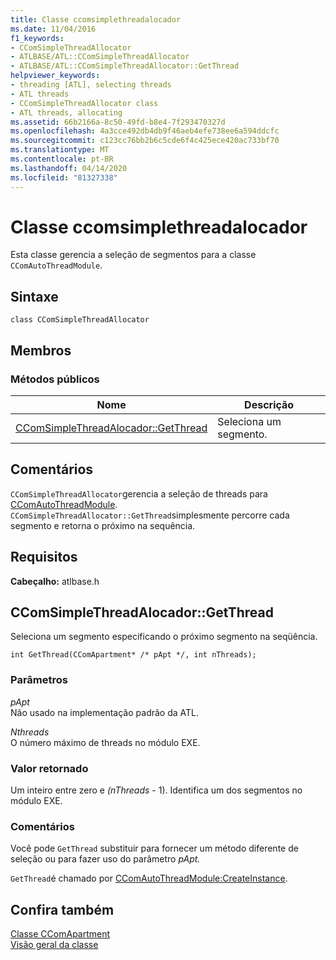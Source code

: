 ```yaml
---
title: Classe ccomsimplethreadalocador
ms.date: 11/04/2016
f1_keywords:
- CComSimpleThreadAllocator
- ATLBASE/ATL::CComSimpleThreadAllocator
- ATLBASE/ATL::CComSimpleThreadAllocator::GetThread
helpviewer_keywords:
- threading [ATL], selecting threads
- ATL threads
- CComSimpleThreadAllocator class
- ATL threads, allocating
ms.assetid: 66b2166a-8c50-49fd-b8e4-7f293470327d
ms.openlocfilehash: 4a3cce492db4db9f46aeb4efe738ee6a594ddcfc
ms.sourcegitcommit: c123cc76bb2b6c5cde6f4c425ece420ac733bf70
ms.translationtype: MT
ms.contentlocale: pt-BR
ms.lasthandoff: 04/14/2020
ms.locfileid: "81327338"
---
```

# <a name="ccomsimplethreadallocator-class"></a>Classe ccomsimplethreadalocador

Esta classe gerencia a seleção de segmentos para a classe `CComAutoThreadModule`.

## <a name="syntax"></a>Sintaxe

```
class CComSimpleThreadAllocator
```

## <a name="members"></a>Membros

### <a name="public-methods"></a>Métodos públicos

|Nome|Descrição|
|----------|-----------------|
|[CComSimpleThreadAlocador::GetThread](#getthread)|Seleciona um segmento.|

## <a name="remarks"></a>Comentários

`CComSimpleThreadAllocator`gerencia a seleção de threads para [CComAutoThreadModule](../../atl/reference/ccomautothreadmodule-class.md). `CComSimpleThreadAllocator::GetThread`simplesmente percorre cada segmento e retorna o próximo na sequência.

## <a name="requirements"></a>Requisitos

**Cabeçalho:** atlbase.h

## <a name="ccomsimplethreadallocatorgetthread"></a><a name="getthread"></a>CComSimpleThreadAlocador::GetThread

Seleciona um segmento especificando o próximo segmento na seqüência.

```
int GetThread(CComApartment* /* pApt */, int nThreads);
```

### <a name="parameters"></a>Parâmetros

*pApt*<br/>
Não usado na implementação padrão da ATL.

*Nthreads*<br/>
O número máximo de threads no módulo EXE.

### <a name="return-value"></a>Valor retornado

Um inteiro entre zero e *(nThreads* - 1). Identifica um dos segmentos no módulo EXE.

### <a name="remarks"></a>Comentários

Você pode `GetThread` substituir para fornecer um método diferente de seleção ou para fazer uso do parâmetro *pApt.*

`GetThread`é chamado por [CComAutoThreadModule:CreateInstance](../../atl/reference/ccomautothreadmodule-class.md#createinstance).

## <a name="see-also"></a>Confira também

[Classe CComApartment](../../atl/reference/ccomapartment-class.md)<br/>
[Visão geral da classe](../../atl/atl-class-overview.md)
